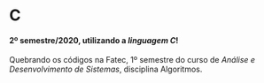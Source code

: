 # C    

#### 2º semestre/2020, utilizando a *linguagem C*!    

Quebrando os códigos na Fatec, 1º semestre do curso de *Análise e Desenvolvimento de Sistemas*, disciplina Algoritmos.

